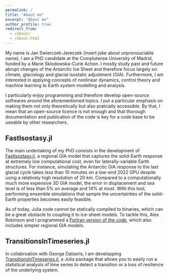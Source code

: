 ```yaml
---
permalink: /
title: "About me"
excerpt: "About me"
author_profile: true
redirect_from:
  - /about/
  - /about.html
---
```


My name is Jan Swierczek-Jereczek (insert joke about unpronouciable name). I am a PhD candidate at the Complutense University of Madrid, funded by a Marie Sklodowska-Curie Action. I mostly study past and future abrupt changes of the Antarctic Ice Sheet and therefore focus largely on climate, glaciology and glacial isostatic adjustment (GIA). Furthermore, I am interested in applying concepts of nonlinear dynamics, control theory and machine learning to Earth system modelling and analysis.

I particularly enjoy programming and therefore develop open-source softwares around the aforementioned topics. I put a particular emphasis on making them not only theoretically but also pratcially accessible. By that, I mean that an open-source licence is not enough and that thorough documentation and publication of the code is key for a code base to be useable by other researchers.

## FastIsostasy.jl

The main undertaking of my PhD consists in the development of [FastIsostasy.jl](https://github.com/JanJereczek/FastIsostasy.jl), a regional GIA model that captures the solid-Earth response at extremely low computational cost, even for laterally-variable Earth structures. For instance, simulating the Antarctic GIA response to the last glacial cycle takes less than 10 minutes on a low-end 2022 GPU despite using a relatively high resolution of 20 km. Compared to a computationally much more expensive 3D GIA model, the error in displacement and sea level is of less than 5% on average and 14% at most. With this tool, performing ensemble simulations that sample the uncertainties of the solid-Earth properties becomes easily feasible.

<!-- <video width="320" height="240" controls>
  <source src="videos/transect_shelves_thwaitesamery.mp4" type="video/mp4">
</video> -->

As of today, Julia code cannot be statically compiled to binaries, which can be a great obstacle to coupling it to ice-sheet models. To tackle this, Alex Robinson and I programmed a [Fortran version of the code](https://github.com/palma-ice/isostasy), which also includes simpler regional GIA models.

## TransitionsInTimeseries.jl

In collabroation with George Datseris, I am developping [TransitionsInTimeseries.jl](https://github.com/JuliaDynamics/TransitionsInTimeseries.jl), a Julia package that allows you to easily run a statistical analysis of time series to detect a transition or a loss of resilience of the underlying system.

<!-- 
## Making a positive change in science

Science has historically been the playground of a priviliged demographic, to say the least. This is not only yet another pernicious expression of violence but also a big obstacle to science itself. The lack of diversity has led to truly insane theories, like craniometry. On the other hand, sound theories often served brutal purposes and geoscience was, in the first place, largely motivated by the extractivism of the colonial powers. Academics tend to cherish factual formulations and here goes mine: this is outright shit and needs to be changed. I hope to contribute to an inclusive, kind and therefore strong way of doing science.

## Strengthening the future of public science

Currently, a lot of faith is placed in the hand of private companies as drivers of the scientifical and technical progress. This results, for instance, in tax advantages that are usually motivated by the competition between countries in a global world. In essence, this is public funding given away without setting basic requirements like accountability, accessibility and democratic decision process. Public education and research remains the only way of making science ethical and transparent. As a matter of fact, it funds my daily work, which consist in publishing open-source (geo-)scientific software and open-access articles summarising the results obtained with my collaborators.

## Some examples of my work

### Glacial isostatic adjustment of Antarctica over the last glacial cycle
 -->
